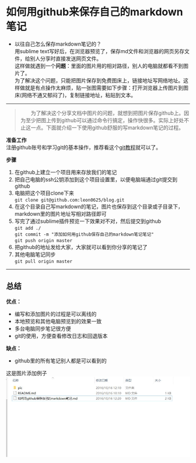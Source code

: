 # 如何用github来保存自己的markdown笔记  

* 以往自己怎么保存markdown笔记的？  
用sublime text写好后，在浏览器预览了，保存md文件和浏览器的网页另存文件，给别人分享时直接发送网页文件。  
这样做就遇到一个**问题**：里面的图片用的相对路径，别人的电脑就都看不到图片了。  
为了解决这个问题，只能把图片保存到免费图床上，链接地址写网络地址。这样做就是有点操作太麻烦，贴一张图需要如下步骤：打开浏览器上传图片到图床(网络不通又郁闷了)，复制链接地址，粘贴到文本。  

***

>　　为了解决这个分享文档中图片的问题，就想到把图片保存github上。因为至少把图上传到github可以通过命令行搞定，操作快很多。实际上好处不止这一点。下面就介绍一下使用github舒服的写markdown笔记的过程。  
  

**准备工作**  
注册github账号和学习git的基本操作，推荐看这个[git教程](http://www.liaoxuefeng.com/wiki/0013739516305929606dd18361248578c67b8067c8c017b000)就可以了。  

**步骤**  
1. 在github上建立一个项目用来存放我们的笔记  
2. 把自己电脑的ssh公钥添加到这个项目设置里，以便电脑端通过git提交到github  
3. 电脑把这个项目clone下来  
`git clone git@github.com:leon0625/blog.git`  
4. 在这个目录自己写markdown的笔记，图片也保存到这个目录或子目录下，markdown里的图片地址写相对路径即可  
5. 写完了通过sublime插件预览一下效果对不对，然后提交到github    
`git add ./`  
`git commit -m "添加如何用github保存自己的markdown笔记笔记"`  
`git push origin master`  
6. 把github的地址发给大家，大家就可以看到你分享的笔记了   
7. 其他电脑笔记同步      
`git pull origin master`  

***

## 总结  
**优点：**
* 编写和添加图片的过程是可以离线的
* 本地预览和其他电脑预览到的效果一致  
* 多台电脑同步笔记很方便  
* git的使用，方便查看修改日志和回退版本  

**缺点：**  
* github里的所有笔记别人都是可以看到的  

这是图片添加例子  
![测试图片](pic/如何用github保存自己的markdown笔记-001.jpg)
　　
